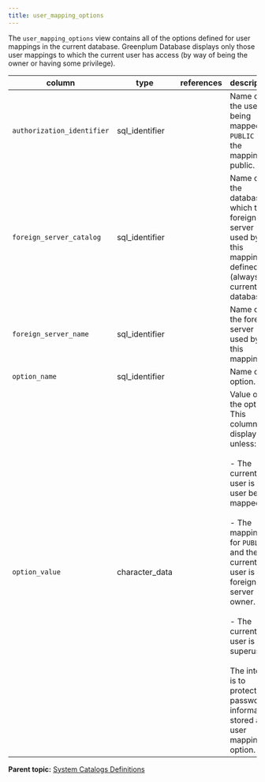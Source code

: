 ```yaml
---
title: user_mapping_options 
---
```


The `user_mapping_options` view contains all of the options defined for user mappings in the current database. Greenplum Database displays only those user mappings to which the current user has access \(by way of being the owner or having some privilege\).

|column|type|references|description|
|------|----|----------|-----------|
|`authorization_identifier`|sql\_identifier| |Name of the user being mapped, or `PUBLIC` if the mapping is public.|
|`foreign_server_catalog`|sql\_identifier| |Name of the database in which the foreign server used by this mapping is defined \(always the current database\).|
|`foreign_server_name`|sql\_identifier| |Name of the foreign server used by this mapping.|
|`option_name`|sql\_identifier| |Name of an option.|
|`option_value`|character\_data| |Value of the option. This column will display null unless:<br/><br/>-   The current user is the user being mapped.<br/><br/>-   The mapping is for `PUBLIC` and the current user is the foreign server owner.<br/><br/>-   The current user is a superuser.<br/><br/> The intent is to protect password information stored as a user mapping option.|

**Parent topic:** [System Catalogs Definitions](../system_catalogs/catalog_ref-html.html)

